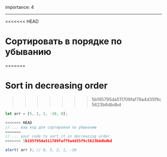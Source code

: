 importance: 4

---

<<<<<<< HEAD
# Сортировать в порядке по убыванию
=======
# Sort in decreasing order
>>>>>>> 5b195795da511709faf79a4d35f9c5623b6dbdbd

```js
let arr = [5, 2, 1, -10, 8];

<<<<<<< HEAD
// ... ваш код для сортировки по убыванию
=======
// ... your code to sort it in decreasing order
>>>>>>> 5b195795da511709faf79a4d35f9c5623b6dbdbd

alert( arr ); // 8, 5, 2, 1, -10
```

